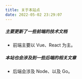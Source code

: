 ```yaml
---
title: 关于本站点
date: 2022-05-02 23:29:07
---
```


##### 主要更新了一些前端的技术文档

- 前端主要以 Vue、React 为主。

##### 本站也会涉及到一些后端的相关文章

- 后端会涉及 Node、以及 Go。
